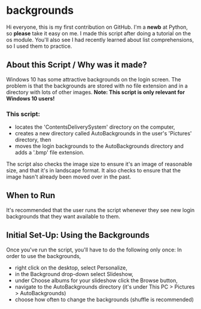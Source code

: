 # backgrounds
Hi everyone, this is my first contribution on GitHub.  I'm a **newb** at Python, so **please** take it easy on me.
I made this script after doing a tutorial on the os module.  You'll also see I had recently learned about list
comprehensions, so I used them to practice.

## About this Script / Why was it made?
Windows 10 has some attractive backgrounds on the login screen.  The problem is that the backgrounds are stored 
with no file extension and in a directory with lots of other images.
**Note: This script is only relevant for Windows 10 users!**

### This script: 
  - locates the 'ContentsDeliverySystem' directory on the computer, 
  - creates a new directory called AutoBackgrounds in the user's 'Pictures' directory, then
  - moves the login backgrounds to the AutoBackgrounds directory and adds a '.bmp' file extension.
  
The script also checks the image size to ensure it's an image of reasonable size, and that it's in landscape format.  It also
checks to ensure that the image hasn't already been moved over in the past.

## When to Run
It's recommended that the user runs the script whenever they see new login backgrounds that they want available to them.

## Initial Set-Up: Using the Backgrounds
Once you've run the script, you'll have to do the following only once:
In order to use the backgrounds,
  - right click on the desktop, select Personalize,
  - in the Background drop-down select Slideshow,
  - under Choose albums for your slideshow click the Browse button,
  - navigate to the AutoBackgrounds directory (it's under This PC > Pictures > AutoBackgrounds)
  - choose how often to change the backgrounds (shuffle is recommended)

